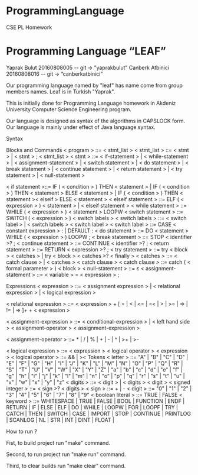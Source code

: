 # ProgrammingLanguage
CSE PL Homework

# Programming Language “LEAF”

Yaprak Bulut 20160808005		--	git -> ”yaprakbulut” 
Canberk Atbinici 20160808016	--	git -> “canberkatbinici” 



Our programming language named by "leaf" has name come from group members names. Leaf is in Turkish "Yaprak".

This is initially done for Programming Language homework in Akdeniz University Computer Science Engineering program.

Our language is designed as  syntax of the algorithms in CAPSLOCK form. Our language is mainly under effect of Java language syntax.

Syntax

Blocks and Commands
< program >  ::= < stmt_list >
< stmt_list >  ::= < stmt >
                  | < stmt > ; < stmt_list >
< stmt >       ::=   < if-statement > 
                         | < while-statement >
                         | < assignment-statement >
                         | < switch statement > 
                         | < do statement >
                         | < break statement >
                         | < continue statement >
                         | < return statement > 
                         | < try statement >
                         | < null-statement > 
                         
< if statement >::= IF ( < condition > ) THEN < statement > 
                               | IF ( < condition > ) THEN < statement > ELSE < statement >
                               | IF ( < condition > ) THEN < statement >< elseif > ELSE < statement >
< elseif statement > ::= ELF ( < expression > ) < statement > 
                                     | < elseif statement >
< while statement > ::= WHILE ( < expression > ) < statement > LOOPW
< switch statement > ::= SWITCH ( < expression > ) < switch labels >
< switch labels > ::= < switch label > | < switch labels > < switch label >
< switch label > ::= CASE < constant expression > : | DEFAULT :
< do statement > ::= DO < statement > WHILE ( < expression > ) LOOPW ;
< break statement > ::= STOP < identifier >? ;
< continue statement > ::= CONTINUE < identifier >? ;
< return statement > ::= RETURN < expression >? ;
< try statement > ::= try < block > < catches > | try < block > < catches >? < finally >
< catches > ::= < catch clause > | < catches > < catch clause >
< catch clause > ::= catch ( < formal parameter > ) < block >
< null-statement >   ::= ε
< assignment-statement > ::= < variable > = < expression > ;

Expressions
< expression > ::= < assignment expression > 
                  | < relational expression >
                  | < logical expression >

< relational expression > ::= < expression > + [ = | < | <= | =< | > | >= | => |  != | => ]+ + < expression >

< assignment-expression > ::= < conditional-expression >
                                       | < left hand side > < assignment-operator > < assignment-expression >

< assignment-operator > ::= *
                        | /
                        | %
                        | +
                        | -
                        | ^ 
                        | >+
                        | >-
                        
< logical expression > ::= < expression > < logical operator > < expression >
< logical operator > ::=  && 
                                       | ><
Tokens
< letter > ::= "A" | "B" | "C" | "D" | "E" | "F" | "G" | "H" | "I" | "J" | "K" | "L" | "M" | "N" | "O" | "P" | "Q" | "R" | "S" | "T" | "U" | "V" | "W" | "X" | "Y" | "Z" | "a" | "b" | "c" | "d" | "e" | "f" | "g" | "h" | "i" | "j" | "k" | "l" | "m" | "n" | "o" | "p" | "q" | "r" | "s" | "t" | "u" | "v" | "w" | "x" | "y" | "z"
< digits > ::= < digit > | < digits > < digit >
< signed integer > ::= < sign >? < digits >
< sign > ::= + | -
< digit > ::= "0" | "1" | "2" | "3" | "4" | "5" | "6" | "7" | "8" | "9"
< boolean literal > ::= TRUE | FALSE
< keyword > ::= WHITESPACE | TRUE | FALSE | BOOL | FUNCTION | ENDF | RETURN | IF | ELSE | ELF | DO | WHILE | LOOPW | FOR | LOOPF | TRY | CATCH | THEN | SWITCH | CASE | IMPORT | STOP | CONTINUE | PRINTLOG | SCANLOG | NL | STR | INT | DINT | FLOAT |  




How to run ?

Fist, to build project run "make" command.

Second, to run project run "make run" command. 

Third, to clear builds run "make clear" command.
